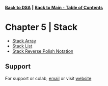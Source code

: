 [**Back to DSA**](https://github.com/xanderbilla/LPU-Academics/tree/main/blob/CSE205/CSE205.md) **|** [**Back to Main - Table of Contents**](https://github.com/xanderbilla/LPU-Academics/blob/main/README.md)

# Chapter 5 | Stack

- [Stack Array](https://github.com/xanderbilla/LPU-Academics/blob/main/CSE%20205%20-%20DSA/Chapter%205%20-%20Stack/5_1-Stack_Array.cpp)
- [Stack List](https://github.com/xanderbilla/LPU-Academics/blob/main/CSE%20205%20-%20DSA/Chapter%205%20-%20Stack/5_2-Stack_List.cpp)
- [Stack Reverse Polish Notation](https://github.com/xanderbilla/LPU-Academics/blob/main/CSE%20205%20-%20DSA/Chapter%205%20-%20Stack/5_3-Stack_Reverse_Polish_Notation.cpp)

## Support

For support or colab, [email](mailto:dev.xanderbilla@gmail.com) or visit [website](https://xanderbilla.com)
